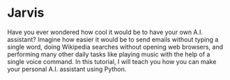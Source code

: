 # Jarvis

Have you ever wondered how cool it would be to have your own A.I. assistant? 
Imagine how easier it would be to send emails without typing a single word, doing Wikipedia searches without opening web browsers, 
and performing many other daily tasks like playing music with the help of a single voice command. 
In this tutorial, I will teach you how you can make your personal A.I. assistant using Python. 
